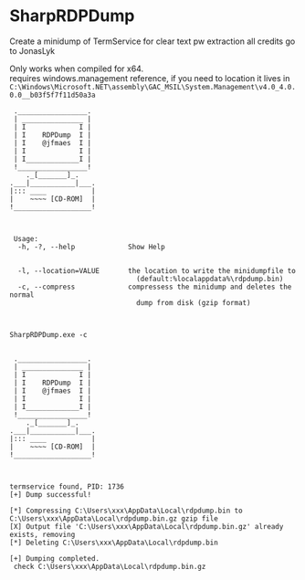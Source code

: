 # SharpRDPDump
 Create a minidump of TermService for clear text pw extraction
all credits go to JonasLyk

Only works when compiled for x64. <br>
requires windows.management reference, if you need to location it lives in `C:\Windows\Microsoft.NET\assembly\GAC_MSIL\System.Management\v4.0_4.0.0.0__b03f5f7f11d50a3a`

```
 ._________________.
 | _______________ |
 | I             I |
 | I    RDPDump  I |
 | I    @jfmaes  I |
 | I             I |
 | I_____________I |
 !_________________!
    ._[_______]_.
.___|___________|___.
|::: ____           |
|    ~~~~ [CD-ROM]  |
!___________________!



 Usage:
  -h, -?, --help             Show Help


  -l, --location=VALUE       the location to write the minidumpfile to
                               (default:%localappdata%\rdpdump.bin)
  -c, --compress             compressess the minidump and deletes the normal
                               dump from disk (gzip format)
                               
                             
```



```
SharpRDPDump.exe -c


 ._________________.
 | _______________ |
 | I             I |
 | I    RDPDump  I |
 | I    @jfmaes  I |
 | I             I |
 | I_____________I |
 !_________________!
    ._[_______]_.
.___|___________|___.
|::: ____           |
|    ~~~~ [CD-ROM]  |
!___________________!



termservice found, PID: 1736
[+] Dump successful!

[*] Compressing C:\Users\xxx\AppData\Local\rdpdump.bin to C:\Users\xxx\AppData\Local\rdpdump.bin.gz gzip file
[X] Output file 'C:\Users\xxx\AppData\Local\rdpdump.bin.gz' already exists, removing
[*] Deleting C:\Users\xxx\AppData\Local\rdpdump.bin

[+] Dumping completed.
 check C:\Users\xxx\AppData\Local\rdpdump.bin.gz
```
